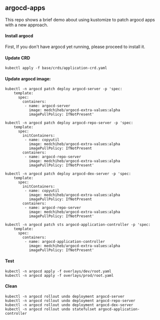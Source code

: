 ## argocd-apps

This repo shows a brief demo about using kustomize to patch argocd apps with a new approach.


#### Install argocd

First, If you don't have argocd yet running, please proceed to install it.

#### Update CRD

```
kubectl apply -f base/crds/application-crd.yaml
```

#### Update argocd image:

```
kubectl -n argocd patch deploy argocd-server -p 'spec:
    template:
      spec:
        containers:
         - name: argocd-server
           image: medchiheb/argocd-extra-values:alpha
           imagePullPolicy: IfNotPresent'

kubectl -n argocd patch deploy argocd-repo-server -p 'spec:
    template:
      spec:
        initContainers:
         - name: copyutil
           image: medchiheb/argocd-extra-values:alpha
           imagePullPolicy: IfNotPresent
        containers:
         - name: argocd-repo-server
           image: medchiheb/argocd-extra-values:alpha
           imagePullPolicy: IfNotPresent'

kubectl -n argocd patch deploy argocd-dex-server -p 'spec:
    template:
      spec:
        initContainers:
         - name: copyutil
           image: medchiheb/argocd-extra-values:alpha
           imagePullPolicy: IfNotPresent
        containers:
         - name: argocd-repo-server
           image: medchiheb/argocd-extra-values:alpha
           imagePullPolicy: IfNotPresent'

kubectl -n argocd patch sts argocd-application-controller -p 'spec:
    template:
      spec:
        containers:
         - name: argocd-application-controller
           image: medchiheb/argocd-extra-values:alpha
           imagePullPolicy: IfNotPresent'
```      


#### Test

```
kubectl -n argocd apply -f overlays/dev/root.yaml
kubectl -n argocd apply -f overlays/prod/root.yaml
```


#### Clean



```
kubectl -n argocd rollout undo deployment argocd-server
kubectl -n argocd rollout undo deployment argocd-repo-server
kubectl -n argocd rollout undo deployment argocd-dex-server
kubectl -n argocd rollout undo statefulset argocd-application-controller
```     